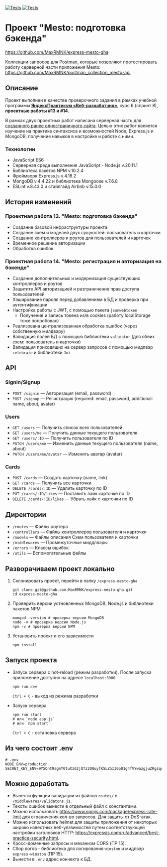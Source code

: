 [![Tests](../../actions/workflows/tests-13-sprint.yml/badge.svg)](../../actions/workflows/tests-13-sprint.yml) [![Tests](../../actions/workflows/tests-14-sprint.yml/badge.svg)](../../actions/workflows/tests-14-sprint.yml)

# Проект "Mesto: подготовка бэкенда"
https://github.com/MaxRMNK/express-mesto-gha

Коллекции запросов для Postman, которые позволяют протестировать работу серверной части приложения Mesto: https://github.com/MaxRMNK/postman_collection_mesto-api

## Описание
Проект выполнен в качестве проверочного задания в рамках учебной программы **[ЯндексПрактикум «Веб-разработчик»](https://practicum.yandex.ru/web/)**, курс 6 (спринт 8), **проектные работы #13 и #14**.

В рамках двух проектных работ написана серверная часть для [созданного ранее одностраничного сайта](https://github.com/MaxRMNK/react-mesto-auth). 
Целью этих работ является изучение на практике синтаксиса и возможностей Node, Express.js и MongoDB, получение навыков в настройке и работе с ними.

### Технологии
 - JavaScript ES6
 - Серверная среда выполнения JavaScript - Node.js v.20.11.1
 - Библиотека пакетов NPM v.10.2.4
 - Фреймворк Express.js v.4.18.2
 - MongoDB v.4.4.22 и библиотека Mongoose v.7.6.8
 - ESLint v.8.43.0 и стайлгайд Airbnb v.15.0.0

## История изменений
### Проектная работа 13. "Mesto: подготовка бэкенда"
  * Создание базовой инфраструктуры проекта
  * Создание схем и моделей двух сущностей: пользователь и карточки
  * Создание контроллеров и роутов для пользователей и карточек
  * Временное решение авторизации
  * Обработка ошибок

### Проектная работа 14. "Mesto: регистрация и авторизация на бэкенде"
  * Создание дополнительных и модернизация существующих контроллеров и роутов
  * Защитите API авторизацией и разграничение прав доступа пользователей
  * Хэширование пароля перед добавлением в БД и проверка при аутентификации
  * Настройка работы с JWT, с помощью пакета `jsonwebtoken` 
    - Получение и запись токена из/в cookies (работу localStorage тоже попробовал)
  * Реализована централизованная обработка ошибок (через собственную милдвэру)
  * Валидация полей БД с помощью библиотеки `validator` (для обеих схем: пользователь и карточки)
  * Валидация приходящих на сервер запросов с помощью мидлвэр `celebrate` и библиотеки `Joi`

## API
### Signin/Signup
  * `POST /signin` — Авторизация (email, password)
  * `POST /signup` — Регистрация (required: email, password, additional: name, about, avatar)

### Users
  * `GET /users` — Получить список всех пользователей
  * `GET /users/me` — Получить данные текущего пользователя
  * `GET /users/:ID` — Получить пользователя по ID
  * `PATCH /users/me` — Изменить данные текущего пользователя (name, about)
  * `PATCH /users/me/avatar` — Изменить аватар (avatar)

### Cards
  * `POST /cards` — Создать карточку (name, link)
  * `GET /cards` — Получить все карточки
  * `DELETE /cards/:ID` — Удалить карточку по ID
  * `PUT /cards/:ID/likes` — Поставить лайк карточке по ID
  * `DELETE /cards/:ID/likes` — Убрать лайк с карточки по ID

## Директории
  * `/routes` — Файлы роутера
  * `/controllers` — Файлы контроллеров пользователя и карточки
  * `/models` — Файлы описания Схем пользователя и карточки
  * `/middlewares` — Промежуточные миддлвэры
  * `/errors` — Классы ошибок
  * `/utils` — Вспомогательные файлы

## Разворачиваем проект локально
1. Склонировать проект, перейти в папку `/express-mesto-gha`
    ```shell
    git clone git@github.com:MaxRMNK/express-mesto-gha.git
    cd express-mesto-gha
    ```
2. Проверить версии устновленных MongoDB, Node.js и библиотеки пакетов NPM
    ```shell
    mongod -version # проверка версии MongoDB
    node -v # проверка версии Node.js
    npm -v # проверка версии NPM
    ```
3. Установить проект и его зависимости
    ```shell
    npm install
    ```

## Запуск проекта
* Запуск сервера с hot-reload (режим разработки). После запуска приложение доступно на адресе `localhost:3000`
  ```shell
  npm run dev
  ```
  `Ctrl + C` - выход из режима разработки

* Запуск сервера
  ```shell
  npm run start
  # или `node app.js`
  # или `npm start`
  ```
  `Ctrl + C` - остановка сервера

## Из чего состоит .env
  ```
  # .env
  NODE_ENV=production
  SECRET_KEY_ENV=9Y5Qnt9sgmY0tuX3d2jQTz2D0uyfKSLZ5II0p01g4fVYwazgjuZRgzqsALqewAIj
  ```

## Можно доработать
  * Вынести функции валидации из файлов `routes/` в `/middlewares/validatons.js`.
  * Тексты ошибок вынести в отдельный файл с константами.
  * Можно использовать https://www.npmjs.com/package/express-rate-limit для ограничения кол-во запросов. Для защиты от DoS-атак.
  * Можно использовать helmet для защиты приложения от некоторых широко известных веб-уязвимостей путем соответствующей настройки заголовков HTTP: https://expressjs.com/ru/advanced/best-practice-security.html.
  * Кросс-доменные запросы и механизм CORS (ПР 15).
  * Сбор логов - библиотека для логирования `winston` и мидлвэр `express-winston` (ПР 15).
  * Вынести в `.env` адрес коннекта к БД.

